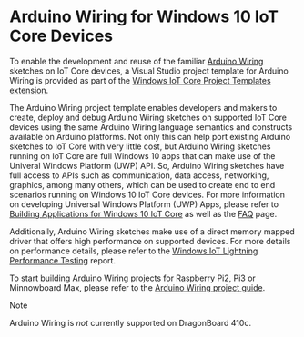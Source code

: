 # Arduino Wiring for Windows 10 IoT Core Devices

To enable the development and reuse of the familiar [Arduino Wiring](https://www.arduino.cc/en/Reference/HomePage) sketches on IoT Core devices, a Visual Studio project template for Arduino Wiring is provided as part of the [Windows IoT Core Project Templates extension](https://go.microsoft.com/fwlink/?linkid=847472).

The Arduino Wiring project template enables developers and makers to create, deploy and debug Arduino Wiring sketches on supported IoT Core devices using the same Arduino Wiring language semantics and constructs available on Arduino platforms. Not only this can help port existing Arduino sketches to IoT Core with very little cost, but Arduino Wiring sketches running on IoT Core are full Windows 10 apps that can make use of the Univeral Windows Platform (UWP) API. So, Arduino Wiring sketches have full access to APIs such as communication, data access, networking, graphics, among many others, which can be used to create end to end scenarios running on Windows 10 IoT Core devices. For more information on developing Universal Windows Platform (UWP) Apps, please refer to [Building Applications for Windows 10 IoT Core](../develop-your-app/BuildingAppsForIoTCore.md) as well as the [FAQ](https://developer.microsoft.com/en-us/windows/iot/support/faqs) page.

Additionally, Arduino Wiring sketches make use of a direct memory mapped driver that offers high performance on supported devices. For more details on performance details, please refer to the [Windows IoT Lightning Performance Testing](../develop-your-app/LightningPerformance.md) report.

To start building Arduino Wiring projects for Raspberry Pi2, Pi3 or Minnowboard Max, please refer to the [Arduino Wiring project guide](ArduinoWiringProjectGuide.md).

> [!NOTE]
> Arduino Wiring is *not* currently supported on DragonBoard 410c.
